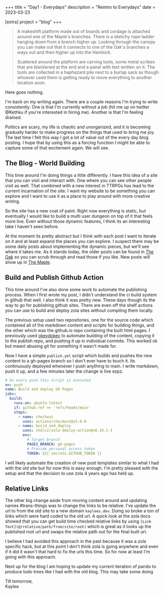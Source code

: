 +++
title = "Day1 - Everydays"
description = "Reintro to Everydays"
date = 2023-03-23

[extra]
project = "blog"
+++

> A makeshift platform made out of boards and cordage is
> attached around one of the Maple's branches. There is a
> sketchy rope ladder hanging down from a branch higher up.
> Looking through the canopy you can make out that it
> connects to one of the Oak's branches a ways out and then
> higher up into the Hemlock.
>
> Scattered around the platform are carving tools, some
> metal scribes that are blackened at the end and a panel
> with text written on it. The tools are collected in a
> haphazard pile next to a burlap sack as though whoever
> used them is getting ready to move everything to another
> location soon.

Here goes nothing.

I'm back on my writing again. There are a couple reasons I'm
trying to write consistently. One is that I'm currently
without a job (hit me up on twitter @Kethku if you're
interested in hiring me). Another is that I'm feeling
drained.

Politics are scary, my life is chaotic and unorganized, and
it is becoming gradually harder to make progress on the
things that used to bring me joy. The last time I felt this
way I got a lot of value out of the every day blog posting.
I hope that by using this as a forcing function I might be
able to capture some of that excitement again. We will see.

## The Blog - World Building

This time around I'm doing things a little differently. I
have this idea of a site that you can visit and interact
with. One where you can see other people visit as well. That
combined with a new interest in TTRPGs has lead to the
current incarnation of the site. I want my website to be
something you can explore and I want to use it as a place to
play around with more creative writing.

So the site has a new coat of paint. Right now everything is
static, but eventually I would like to build a multi user
dungeon on top of it that feels more live. Even without
those dynamic features, I think its an interesting take I
haven't seen before.

At the moment its pretty abstract but I think with each post
I want to iterate on it and at least expand the places you
can explore. I suspect there may be some daily posts about
implementing the dynamic pieces, but we'll see where it
takes me. As it stands today, the older posts can be found
in [The Oak](@/oak/_index.md) so you can scrub through and
read those if you like. New posts will show up in [The
Maple](@/maple/_index.md).

## Build and Publish Github Action

This time around I've also done some work to automate the
publishing process. When I first wrote my post, I didn't
understand the ci build system in github that well. I also
think it was pretty new. These days though its the way to go
for publishing github sites. There are even off the shelf
actions you can use to build and deploy zola sites without
compiling them locally.

The previous setup used two repositories, one for the source
code which contained all of the markdown content and scripts
for building things, and the other which was the github.io
repo containing the built html pages. I previously used
[okeydokey](@/hemlock/projects/okeydokey) to automate
building of the content, copying it to the publish repo, and
pushing it up in individual commits. This worked ok but
meant abusing git for something it wasn't made for.

Now I have a simple `publish.yml` script which builds and
pushes the new content to a gh-pages branch so I don't ever
have to touch it. Its continuously deployed whenever I push
anything to main. I write markdown, push it up, and a few
minutes later the change is live ezpz.

``` yml
# On every push this script is executed
on: push
name: Build and deploy GH Pages
jobs:
  build:
    runs-on: ubuntu-latest
    if: github.ref == 'refs/heads/main'
    steps:
      - name: checkout
        uses: actions/checkout@v3.0.0
      - name: build_and_deploy
        uses: shalzz/zola-deploy-action@v0.16.1-1
        env:
          # Target branch
          PAGES_BRANCH: gh-pages
          # Provide personal access token
          TOKEN: ${{ secrets.GITHUB_TOKEN }}
```

I will likely automate the creation of new post templates
similar to what I had with the old site but for now this is
easy enough. I'm pretty pleased with the setup and that the
decision to use zola 4 years ago has held up.

## Relative Links

The other big change aside from moving content around and
updating names #trans-things was to change the links to be
relative. I've update the url to from the old site to a new
domain `kaylees.dev`. Doing so broke a ton of links which
were hard coded to the old url. A quick look at the zola
docs showed that you can get build time checked relative
links by using `[Link Text](@/relative/path/from/site/root)`
which is great as it looks up the published root url and
swaps the relative path out for the final built url.

I believe I had avoided this approach in the past because it
was a zola specific hack, but at this point I don't think
zola is going anywhere and even if it did it wasn't that
hard to fix the urls this time. So for now at least I'm
going with this approach.

Next up for the blog I am hoping to update my current
iteration of pando to produce todo trees like I had with the
old blog. This may take some doing 

Till tomorrow,  
Kaylee
